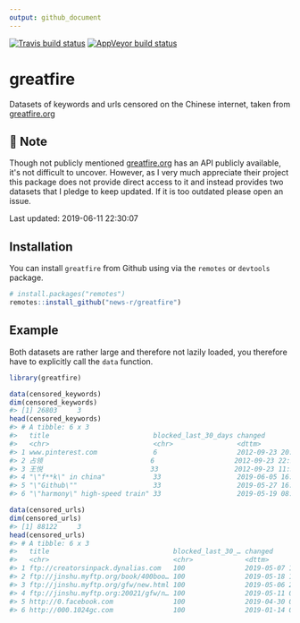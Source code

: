 ```yaml
---
output: github_document
---
```


<!-- README.md is generated from README.Rmd. Please edit that file -->


<!-- badges: start -->
[![Travis build status](https://travis-ci.org/news-r/greatfire.svg?branch=master)](https://travis-ci.org/news-r/greatfire)
[![AppVeyor build status](https://ci.appveyor.com/api/projects/status/github/news-r/greatfire?branch=master&svg=true)](https://ci.appveyor.com/project/news-r/greatfire)
<!-- badges: end -->

# greatfire

Datasets of keywords and urls censored on the Chinese internet, taken from [greatfire.org](https://en.greatfire.org/)

## :construction: Note

Though not publicly mentioned [greatfire.org](https://en.greatfire.org/) has an API publicly available, it's not difficult to uncover. However, as I very much appreciate their project this package does not provide direct access to it and instead provides two datasets that I pledge to keep updated. If it is too outdated please open an issue.

Last updated: 2019-06-11 22:30:07

## Installation

You can install `greatfire` from Github using via the `remotes` or `devtools` package.

``` r
# install.packages("remotes")
remotes::install_github("news-r/greatfire")
```

## Example

Both datasets are rather large and therefore not lazily loaded, you therefore have to explicitly call the `data` function.


```r
library(greatfire)

data(censored_keywords)
dim(censored_keywords)
#> [1] 26803     3
head(censored_keywords)
#> # A tibble: 6 x 3
#>   title                          blocked_last_30_days changed            
#>   <chr>                          <chr>                <dttm>             
#> 1 www.pinterest.com              6                    2012-09-23 20:13:39
#> 2 占领                           6                    2012-09-23 22:27:46
#> 3 王悦                           33                   2012-09-23 11:34:48
#> 4 "\"f**k\" in china"            33                   2019-06-05 16:57:17
#> 5 "\"Github\""                   33                   2019-05-27 16:32:21
#> 6 "\"harmony\" high-speed train" 33                   2019-05-19 08:18:56

data(censored_urls)
dim(censored_urls)
#> [1] 88122     3
head(censored_urls)
#> # A tibble: 6 x 3
#>   title                               blocked_last_30_… changed            
#>   <chr>                               <chr>             <dttm>             
#> 1 ftp://creatorsinpack.dynalias.com   100               2019-05-07 19:22:32
#> 2 ftp://jinshu.myftp.org/book/400boo… 100               2019-05-18 10:16:53
#> 3 ftp://jinshu.myftp.org/gfw/new.html 100               2019-05-06 20:36:55
#> 4 ftp://jinshu.myftp.org:20021/gfw/n… 100               2019-05-11 03:40:58
#> 5 http://0.facebook.com               100               2019-04-30 01:43:52
#> 6 http://000.1024gc.com               100               2019-01-14 02:13:13
```
